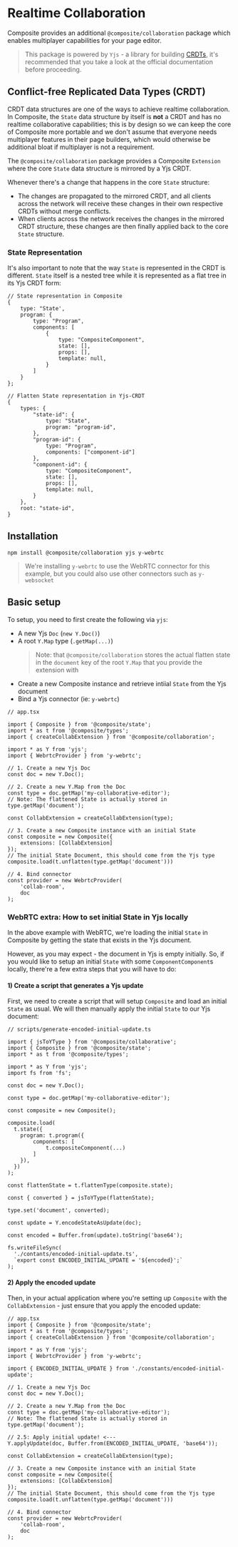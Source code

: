 # Realtime Collaboration

Composite provides an additional `@composite/collaboration` package which enables multiplayer capabilities for your page editor.

> This package is powered by `Yjs` - a library for building [CRDTs](https://en.wikipedia.org/wiki/Conflict-free_replicated_data_type), it's recommended that you take a look at the official documentation before proceeding.  


## Conflict-free Replicated Data Types (CRDT) 

CRDT data structures are one of the ways to achieve realtime collaboration. In Composite, the `State` data structure by itself is **not** a CRDT and has no realtime collaborative capabilities; this is by design so we can keep the core of Composite more portable and we don't assume that everyone needs multiplayer features in their page builders, which would otherwise be additional bloat if multiplayer is not a requirement.

The `@composite/collaboration` package provides a Composite `Extension` where the core `State` data structure is mirrored by a Yjs CRDT. 

Whenever there's a change that happens in the core `State` structure:
- The changes are propagated to the mirrored CRDT, and all clients across the network will receive these changes in their own respective CRDTs without merge conflicts.
- When clients across the network receives the changes in the mirrored CRDT structure, these changes are then finally applied back to the core `State` structure.


### State Representation

It's also important to note that the way `State` is represented in the CRDT is different. `State` itself is a nested tree while it is represented as a flat tree in its Yjs CRDT form:

```tsx
// State representation in Composite
{
    type: "State',
    program: {
        type: "Program",
        components: [
            {
                type: "CompositeComponent",
                state: [],
                props: [],
                template: null,
            }
        ]
    }
};

// Flatten State representation in Yjs-CRDT
{
    types: {
        "state-id": {
            type: "State",
            program: "program-id",
        },
        "program-id": {
            type: "Program",
            components: ["component-id"]
        },
        "component-id": {
            type: "CompositeComponent",
            state: [],
            props: [],
            template: null,
        }
    },
    root: "state-id",
}
```

## Installation

```
npm install @composite/collaboration yjs y-webrtc
```

> We're installing `y-webrtc` to use the WebRTC connector for this example, but you could also use other connectors such as `y-websocket`


## Basic setup

To setup, you need to first create the following via `yjs`:
- A new Yjs `Doc` (`new Y.Doc()`)
- A root `Y.Map` type (`.getMap(...)`)
  > Note: that `@composite/collaboration` stores the actual flatten state in the `document` key of the root `Y.Map` that you provide the extension with
- Create a new Composite instance and retrieve intiial `State` from the Yjs document
- Bind a Yjs connector (ie: `y-webrtc`)


```tsx
// app.tsx

import { Composite } from '@composite/state';
import * as t from '@composite/types';
import { createCollabExtension } from '@composite/collaboration';

import * as Y from 'yjs';
import { WebrtcProvider } from 'y-webrtc';

// 1. Create a new Yjs Doc
const doc = new Y.Doc();

// 2. Create a new Y.Map from the Doc
const type = doc.getMap('my-collaborative-editor');
// Note: The flattened State is actually stored in type.getMap('document');

const CollabExtension = createCollabExtension(type);

// 3. Create a new Composite instance with an initial State
const composite = new Composite({
    extensions: [CollabExtension]
}); 
// The initial State Document, this should come from the Yjs type
composite.load(t.unflatten(type.getMap('document')))

// 4. Bind connector
const provider = new WebrtcProvider(
    'collab-room',
    doc
);
```

### WebRTC extra: How to set initial State in Yjs locally

In the above example with WebRTC, we're loading the initial `State` in Composite by getting the state that exists in the Yjs document. 

However, as you may expect - the document in Yjs is empty initially. So, if you would like to setup an initial `State` with some `ComponentComponent`s locally, there're a few extra steps that you will have to do:

#### 1) Create a script that generates a Yjs update 

First, we need to create a script that will setup `Composite` and load an initial `State` as usual. We will then manually apply the initial `State` to our Yjs document:

```tsx
// scripts/generate-encoded-initial-update.ts

import { jsToYType } from '@composite/collaborative';
import { Composite } from '@composite/state';
import * as t from '@composite/types';

import * as Y from 'yjs';
import fs from 'fs';

const doc = new Y.Doc();

const type = doc.getMap('my-collaborative-editor');

const composite = new Composite();

composite.load(
  t.state({
    program: t.program({
        components: [
            t.compositeComponent(...)
        ]
    }),
  })
);

const flattenState = t.flattenType(composite.state);

const { converted } = jsToYType(flattenState);

type.set('document', converted);

const update = Y.encodeStateAsUpdate(doc);

const encoded = Buffer.from(update).toString('base64');

fs.writeFileSync(
  './contants/encoded-initial-update.ts',
  `export const ENCODED_INITIAL_UPDATE = '${encoded}';`
);
```

#### 2) Apply the encoded update

Then, in your actual application where you're setting up `Composite` with the `CollabExtension` - just ensure that you apply the encoded update:

```tsx
// app.tsx
import { Composite } from '@composite/state';
import * as t from '@composite/types';
import { createCollabExtension } from '@composite/collaboration';

import * as Y from 'yjs';
import { WebrtcProvider } from 'y-webrtc';

import { ENCODED_INITIAL_UPDATE } from './constants/encoded-initial-update';

// 1. Create a new Yjs Doc
const doc = new Y.Doc();

// 2. Create a new Y.Map from the Doc
const type = doc.getMap('my-collaborative-editor');
// Note: The flattened State is actually stored in type.getMap('document');

// 2.5: Apply initial update! <--- 
Y.applyUpdate(doc, Buffer.from(ENCODED_INITIAL_UPDATE, 'base64'));

const CollabExtension = createCollabExtension(type);

// 3. Create a new Composite instance with an initial State
const composite = new Composite({
    extensions: [CollabExtension]
}); 
// The initial State Document, this should come from the Yjs type
composite.load(t.unflatten(type.getMap('document')))

// 4. Bind connector
const provider = new WebrtcProvider(
    'collab-room',
    doc
);
```